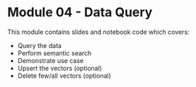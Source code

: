 # Module 04 - Data Query

This module contains slides and notebook code which covers:

- Query the data
- Perform semantic search
- Demonstrate use case
- Upsert the vectors (optional)
- Delete few/all vectors (optional)
